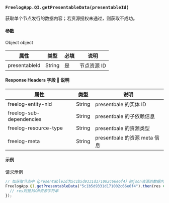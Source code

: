 ### `FreelogApp.QI.getPresentableData(presentableId)`

获取单个节点发行的数据内容；若资源授权未通过，则获取不成功。

#### 参数

Object object

| 属性          | 类型   | 必填 | 说明        |
| ------------- | ------ | ---- | ----------- |
| presentableId | String | 是   | 节点资源 ID |

#### Response Headers 字段  说明

| 属性                     | 类型   | 说明                         |
| ------------------------ | ------ | ---------------------------- |
| freelog-entity-nid       | String | presentbale 的实体 ID        |
| freelog-sub-dependencies | String | presentbale 的子依赖信息     |
| freelog-resource-type    | String | presentbale 的资源类型       |
| freelog-meta             | String | presentbale 的资源 meta 信息 |

#### 示例

请求示例

```javascript
// 如获取节点中（presentableId为5c1b5d9331d171002c66e6f4）的json资源的数据内容
FreelogApp.QI.getPresentableData("5c1b5d9331d171002c66e6f4").then(res => {
  // res则是JSON资源字符串
});
```
